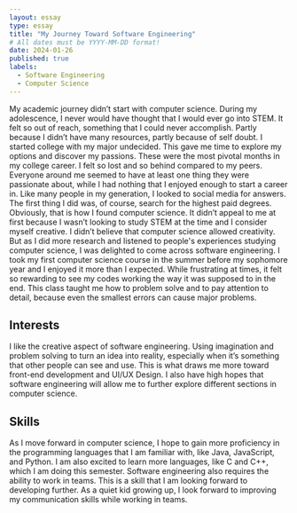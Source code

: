 ```yaml
---
layout: essay
type: essay
title: "My Journey Toward Software Engineering"
# All dates must be YYYY-MM-DD format!
date: 2024-01-26
published: true
labels:
  - Software Engineering
  - Computer Science
---
```


My academic journey didn’t start with computer science. During my adolescence, I never would have thought that I would ever go into STEM. It felt so out of reach, something that I could never accomplish. Partly because I didn’t have many resources, partly because of self doubt. I started college with my major undecided. This gave me time to explore my options and discover my passions. These were the most pivotal months in my college career. I felt so lost and so behind compared to my peers. Everyone around me seemed to have at least one thing they were passionate about, while I had nothing that I enjoyed enough to start a career in. Like many people in my generation, I looked to social media for answers. The first thing I did was, of course, search for the highest paid degrees. Obviously, that is how I found computer science. It didn’t appeal to me at first because I wasn’t looking to study STEM at the time and I consider myself creative. I didn’t believe that computer science allowed creativity. But as I did more research and listened to people's experiences studying computer science, I was delighted to come across software engineering. I took my first computer science course in the summer before my sophomore year and I enjoyed it more than I expected. While frustrating at times, it felt so rewarding to see my codes working the way it was supposed to in the end. This class taught me how to problem solve and to pay attention to detail, because even the smallest errors can cause major problems.

## Interests 

I like the creative aspect of software engineering. Using imagination and problem solving to turn an idea into reality, especially when it’s something that other people can see and use. This is what draws me more toward front-end development and UI/UX Design. I also have high hopes that software engineering will allow me to further explore different sections in computer science. 

## Skills

As I move forward in computer science, I hope to gain more proficiency in the programming languages that I am familiar with, like Java, JavaScript, and Python. I am also excited to learn more languages, like C and C++, which I am doing this semester. Software engineering also requires the ability to work in teams. This is a skill that I am looking forward to developing further. As a quiet kid growing up, I look forward to improving my communication skills while working in teams.
